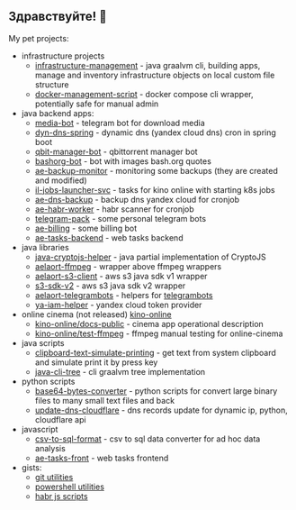 ## Здравствуйте! 👋

My pet projects:
- infrastructure projects
  - [infrastructure-management](https://github.com/orthlus/infrastructure-management) - java graalvm cli, building apps, manage and inventory infrastructure objects on local custom file structure
  - [docker-management-script](https://github.com/orthlus/docker-management-script) - docker compose cli wrapper, potentially safe for manual admin
- java backend apps:
  - [media-bot](https://github.com/orthlus/media-bot) - telegram bot for download media
  - [dyn-dns-spring](https://github.com/orthlus/dyn-dns-spring) - dynamic dns (yandex cloud dns) cron in spring boot
  - [qbit-manager-bot](https://github.com/orthlus/qbit-manager-bot) - qbittorrent manager bot
  - [bashorg-bot](https://github.com/orthlus/bashorg-bot) - bot with images bash.org quotes
  - [ae-backup-monitor](https://github.com/orthlus/ae-backup-monitor) - monitoring some backups (they are created and modified)
  - [il-jobs-launcher-svc](https://github.com/orthlus/il-jobs-launcher-svc) - tasks for kino online with starting k8s jobs
  - [ae-dns-backup](https://github.com/orthlus/ae-dns-backup) - backup dns yandex cloud for cronjob
  - [ae-habr-worker](https://github.com/orthlus/ae-habr-worker) - habr scanner for cronjob
  - [telegram-pack](https://github.com/orthlus/telegram-pack) - some personal telegram bots
  - [ae-billing](https://github.com/orthlus/ae-billing) - some billing bot
  - [ae-tasks-backend](https://github.com/orthlus/ae-tasks-backend) - web tasks backend
- java libraries
  - [java-cryptojs-helper](https://github.com/orthlus/java-cryptojs-helper) - java partial implementation of CryptoJS
  - [aelaort-ffmpeg](https://github.com/orthlus/aelaort-ffmpeg) - wrapper above ffmpeg wrappers
  - [aelaort-s3-client](https://github.com/orthlus/aelaort-s3-client) - aws s3 java sdk v1 wrapper
  - [s3-sdk-v2](https://github.com/orthlus/s3-sdk-v2) - aws s3 java sdk v2 wrapper
  - [aelaort-telegrambots](https://github.com/orthlus/aelaort-telegrambots) - helpers for [telegrambots](https://github.com/rubenlagus/TelegramBots)
  - [ya-iam-helper](https://github.com/orthlus/ya-iam-helper) - yandex cloud token provider
- online cinema (not released) [kino-online](https://github.com/kino-online)
  - [kino-online/docs-public](https://github.com/kino-online/docs-public) - cinema app operational description
  - [kino-online/test-ffmpeg](https://github.com/kino-online/test-ffmpeg) - ffmpeg manual testing for online-cinema
- java scripts
  - [clipboard-text-simulate-printing](https://github.com/orthlus/clipboard-text-simulate-printing) - get text from system clipboard and simulate print it by press key
  - [java-cli-tree](https://github.com/orthlus/java-cli-tree) - cli graalvm tree implementation
- python scripts
  - [base64-bytes-converter](https://github.com/orthlus/base64-bytes-converter) - python scripts for convert large binary files to many small text files and back
  - [update-dns-cloudflare](https://github.com/orthlus/update-dns-cloudflare) - dns records update for dynamic ip, python, cloudflare api
- javascript
  - [csv-to-sql-format](https://github.com/orthlus/csv-to-sql-format) - csv to sql data converter for ad hoc data analysis
  - [ae-tasks-front](https://github.com/orthlus/ae-tasks-front) - web tasks frontend
- gists:
  - [git utilities](https://gist.github.com/orthlus/7e8212be5c16484dab9d0aea5e210a02)
  - [powershell utilities](https://gist.github.com/orthlus/728e8de8d75b4abcd12506fb69bc0448)
  - [habr js scripts](https://gist.github.com/orthlus/3b1ffe27656abfa09629aa672b112c5f)
